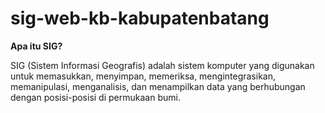 # sig-web-kb-kabupatenbatang

**Apa itu SIG?**

SIG (Sistem Informasi Geografis) adalah sistem komputer yang digunakan untuk memasukkan, menyimpan, memeriksa, mengintegrasikan, memanipulasi, menganalisis, dan menampilkan data yang berhubungan dengan posisi-posisi di permukaan bumi. 
